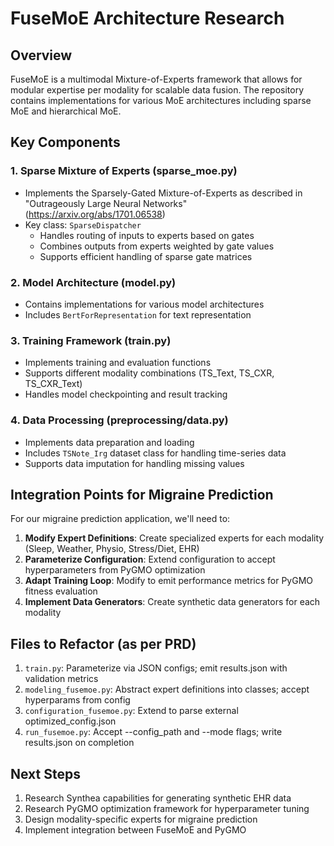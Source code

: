 # FuseMoE Architecture Research

## Overview
FuseMoE is a multimodal Mixture-of-Experts framework that allows for modular expertise per modality for scalable data fusion. The repository contains implementations for various MoE architectures including sparse MoE and hierarchical MoE.

## Key Components

### 1. Sparse Mixture of Experts (sparse_moe.py)
- Implements the Sparsely-Gated Mixture-of-Experts as described in "Outrageously Large Neural Networks" (https://arxiv.org/abs/1701.06538)
- Key class: `SparseDispatcher`
  - Handles routing of inputs to experts based on gates
  - Combines outputs from experts weighted by gate values
  - Supports efficient handling of sparse gate matrices

### 2. Model Architecture (model.py)
- Contains implementations for various model architectures
- Includes `BertForRepresentation` for text representation

### 3. Training Framework (train.py)
- Implements training and evaluation functions
- Supports different modality combinations (TS_Text, TS_CXR, TS_CXR_Text)
- Handles model checkpointing and result tracking

### 4. Data Processing (preprocessing/data.py)
- Implements data preparation and loading
- Includes `TSNote_Irg` dataset class for handling time-series data
- Supports data imputation for handling missing values

## Integration Points for Migraine Prediction

For our migraine prediction application, we'll need to:

1. **Modify Expert Definitions**: Create specialized experts for each modality (Sleep, Weather, Physio, Stress/Diet, EHR)
2. **Parameterize Configuration**: Extend configuration to accept hyperparameters from PyGMO optimization
3. **Adapt Training Loop**: Modify to emit performance metrics for PyGMO fitness evaluation
4. **Implement Data Generators**: Create synthetic data generators for each modality

## Files to Refactor (as per PRD)

1. `train.py`: Parameterize via JSON configs; emit results.json with validation metrics
2. `modeling_fusemoe.py`: Abstract expert definitions into classes; accept hyperparams from config
3. `configuration_fusemoe.py`: Extend to parse external optimized_config.json
4. `run_fusemoe.py`: Accept --config_path and --mode flags; write results.json on completion

## Next Steps

1. Research Synthea capabilities for generating synthetic EHR data
2. Research PyGMO optimization framework for hyperparameter tuning
3. Design modality-specific experts for migraine prediction
4. Implement integration between FuseMoE and PyGMO
